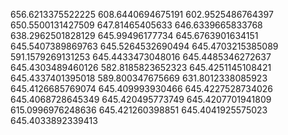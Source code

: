 656.6213375522225
608.6440694675191
602.9525486764397
650.5500131427509
647.81465405633
646.6339665833768
638.2962501828129
645.99496177734
645.6763901634151
645.5407389869763
645.5264532690494
645.4703215385089
591.1579269131253
645.4433473048016
645.4485346272637
645.4303489460126
582.8185823652323
645.4251145108421
645.4337401395018
589.800347675669
631.8012338085923
645.4126685769074
645.409993930466
645.4227528734026
645.4068728645349
645.420495773749
645.4207701941809
615.0996976248636
645.421260398851
645.4041925575023
645.4033892339413